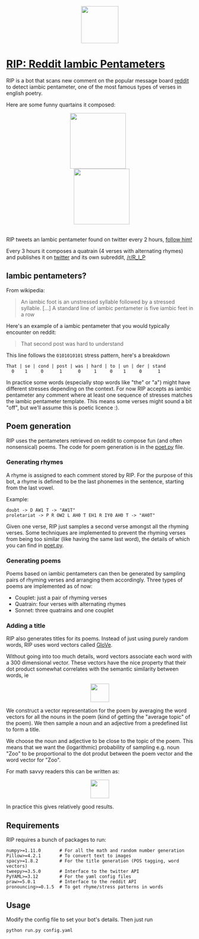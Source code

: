 <div align="center">
  <a href="https://pmichel31415.github.io/reddit-iambic-pentameter/">
    <img src="https://github.com/pmichel31415/reddit-iambic-pentameter/raw/master/images/logo.gif" width="100px">
  </a>
</div>

#  [RIP: Reddit Iambic Pentameters](https://pmichel31415.github.io/reddit-iambic-pentameter/)

RIP is a bot that scans new comment on the popular message board [reddit](https://www.reddit.com/r/all/) to detect iambic pentameter, one of the most famous types of verses in english poetry.

Here are some funny quartains it composed:

<div align="center">
  <table>
    <tr>
      <tb>
        <div align="center">
          <img src="https://github.com/pmichel31415/reddit-iambic-pentameter/raw/master/images/the_conventional_beyond.png" height="150px" style="margin-right: 10px;">
        </div>
      </tb>
      <tb>
        <div align="center">
          <img src="https://github.com/pmichel31415/reddit-iambic-pentameter/raw/master/images/the_christian_zoo.png" height="150px" style="margin-left: 10px;">
        </div>
      </tb>
    </tr>
  </table>
</div>

RIP tweets an Iambic pentameter found on twitter every 2 hours, [follow him!](https://twitter.com/R_I_P_bot)

Every 3 hours it composes a quatrain (4 verses with alternating rhymes) and publishes it on [twitter](https://twitter.com/R_I_P_bot) and its own subreddit, [/r/R_I_P](https://www.reddit.com/r/R_I_P/)

## Iambic pentameters?

From wikipedia:

> An iambic foot is an unstressed syllable followed by a stressed syllable. [...] A standard line of iambic pentameter is five iambic feet in a row

Here's an example of a iambic pentameter that you would typically encounter on reddit:

> That second post was hard to understand 

This line follows the ``0101010101`` stress pattern, here's a breakdown

    That | se | cond | post | was | hard | to | un | der | stand
      0    1     0      1      0     1     0    1     0      1  

In practice some words (especially stop words like "the" or "a") might have different stresses depending on the context. For now RIP accepts as iambic pentameter any comment where at least one sequence of stresses matches the iambic pentameter template. This means some verses might sound a bit "off", but we'll assume this is poetic licence :).

## Poem generation

RIP uses the pentameters retrieved on reddit to compose fun (and often nonsensical) poems. The code for poem generation is in the [poet.py](rip/poet.py) file.

### Generating rhymes

A rhyme is assigned to each comment stored by RIP. For the purpose of this bot, a rhyme is defined to be the last phonemes in the sentence, starting from the last vowel.

Example:

    doubt -> D AW1 T -> "AW1T"
    proletariat -> P R OW2 L AH0 T EH1 R IY0 AH0 T -> "AH0T"

Given one verse, RIP just samples a second verse amongst all the rhyming verses. Some techniques are implemented to prevent the rhyming verses from being too similar (like having the same last word), the details of which you can find in [poet.py](rip/poet.py).

### Generating poems

Poems based on iambic pentameters can then be generated by sampling pairs of rhyming verses and arranging them accordingly. Three types of poems are implemented as of now:

- Couplet: just a pair of rhyming verses
- Quatrain: four verses with alternating rhymes
- Sonnet: three quatrains and one couplet

### Adding a title

RIP also generates titles for its poems. Instead of just using purely random words, RIP uses word vectors called [GloVe](glove_ref).

Without going into too much details, word vectors associate each word with a 300 dimensional vector. These vectors have the nice property that their dot product somewhat correlates with the semantic similarity between words, ie

<div align="center">
  <img src="https://github.com/pmichel31415/reddit-iambic-pentameter/raw/master/images/glove_dot.png" height="50px">
</div>

We construct a vector representation for the poem by averaging the word vectors for all the nouns in the poem (kind of getting the "average topic" of the poem). We then sample a noun and an adjective from a predefined list to form a title.

We choose the noun and adjective to be close to the topic of the poem. This means that we want the (logarithmic) probability of sampling e.g. noun "Zoo" to be proportional to the dot produt between the poem vector and the word vector for "Zoo".

For math savvy readers this can be written as:

<div align="center">
  <img src="https://github.com/pmichel31415/reddit-iambic-pentameter/raw/master/images/noun_log_prob.png" height="50px">
</div>

In practice this gives relatively good results.

## Requirements

RIP requires a bunch of packages to run:

    numpy>=1.11.0       # For all the math and random number generation
    Pillow>=4.2.1       # To convert text to images
    spacy>=1.8.2        # For the title generation (POS tagging, word vectors)
    tweepy>=3.5.0       # Interface to the twitter API
    PyYAML>=3.12        # For the yaml config files
    praw>=5.0.1         # Interface to the reddit API
    pronouncing>=0.1.5  # To get rhyme/stress patterns in words

## Usage

Modify the config file to set your bot's details. Then just run

```bash
python run.py config.yaml
```
